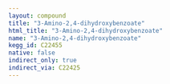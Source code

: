 ```yaml
---
layout: compound
title: "3-Amino-2,4-dihydroxybenzoate"
html_title: "3-Amino-2,4-dihydroxybenzoate"
name: "3-Amino-2,4-dihydroxybenzoate"
kegg_id: C22455
native: false
indirect_only: true
indirect_via: C22425
---
```

